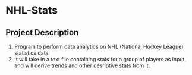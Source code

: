 # NHL-Stats
## Project Description
1. Program to perform data analytics on NHL (National Hockey League) statistics data
2. It will take in a text file containing stats for a group of players as input, and will derive trends and other desriptive stats from it.
   
